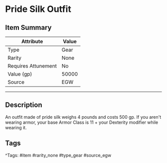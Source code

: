 # Pride Silk Outfit

## Item Summary

| Attribute            | Value                        |
|----------------------|------------------------------|
| Type                 | Gear |
| Rarity               | None             |
| Requires Attunement  | No                |
| Value (gp)           | 50000    |
| Source               | EGW |

---

## Description

An outfit made of pride silk weighs 4 pounds and costs 500 gp. If you aren't wearing armor, your base Armor Class is 11 + your Dexterity modifier while wearing it.

## Tags

^Tags: #item #rarity_none #type_gear #source_egw